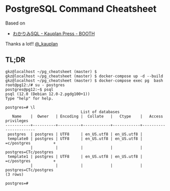 # PostgreSQL Command Cheatsheet

Based on
- [わかりみSQL - Kauplan Press - BOOTH](https://booth.pm/ja/items/1576397)

Thanks a lot!! [@_kauplan](https://twitter.com/_kauplan)


## TL;DR

```
gkz@localhost ~/pg_cheatsheet (master) $
gkz@localhost ~/pg_cheatsheet (master) $ docker-compose up -d --build
gkz@localhost ~/pg_cheatsheet (master) $ docker-compose exec pg  bash
root@pg12:/# su - postgres
postgres@pg12:~$ psql
psql (12.0 (Debian 12.0-2.pgdg100+1))
Type "help" for help.

postgres=# \l
                                 List of databases
   Name    |  Owner   | Encoding |  Collate   |   Ctype    |   Access privileges   
-----------+----------+----------+------------+------------+-----------------------
 postgres  | postgres | UTF8     | en_US.utf8 | en_US.utf8 | 
 template0 | postgres | UTF8     | en_US.utf8 | en_US.utf8 | =c/postgres          +
           |          |          |            |            | postgres=CTc/postgres
 template1 | postgres | UTF8     | en_US.utf8 | en_US.utf8 | =c/postgres          +
           |          |          |            |            | postgres=CTc/postgres
(3 rows)

postgres=# 

```

